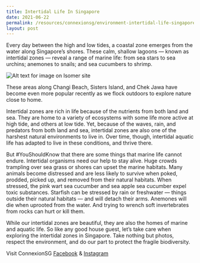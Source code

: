 ```yaml
---
title: Intertidal Life In Singapore
date: 2021-06-22
permalink: /resources/connexionsg/environment-intertidal-life-singapore/
layout: post
---
```

Every day between the high and low tides, a coastal zone emerges from the water along Singapore’s shores. These calm, shallow lagoons — known as intertidal zones — reveal a range of marine life: from sea stars to sea urchins; anemones to snails; and sea cucumbers to shrimp.

![Alt text for image on Isomer site](/images/intertidal-life2.jpeg)

These areas along Changi Beach, Sisters Island, and Chek Jawa have become even more popular recently as we flock outdoors to explore nature close to home.

Intertidal zones are rich in life because of the nutrients from both land and sea. They are home to a variety of ecosystems with some life more active at high tide, and others at low tide. Yet, because of the waves, rain, and predators from both land and sea, intertidal zones are also one of the harshest natural environments to live in. Over time, though, intertidal aquatic life has adapted to live in these conditions, and thrive there.

But #YouShouldKnow that there are some things that marine life cannot endure. Intertidal organisms need our help to stay alive. Huge crowds trampling over sea grass or shores can upset the marine habitats. Many animals become distressed and are less likely to survive when poked, prodded, picked up, and removed from their natural habitats. When stressed, the pink wart sea cucumber and sea apple sea cucumber expel toxic substances. Starfish can be stressed by rain or freshwater — things outside their natural habitats — and will detach their arms. Anemones will die when uprooted from the water. And trying to wrench soft invertebrates from rocks can hurt or kill them.

While our intertidal zones are beautiful, they are also the homes of marine and aquatic life. So like any good house guest, let’s take care when exploring the intertidal zones in Singapore. Take nothing but photos, respect the environment, and do our part to protect the fragile biodiversity.

Visit ConnexionSG [Facebook](https://www.facebook.com/ConnexionSG) & [Instagram](https://www.instagram.com/connexionsg/)